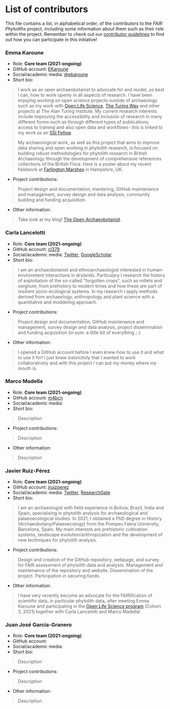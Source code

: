# List of contributors

This file contains a list, in alphabetical order, of the contributors to the *FAIR Phytoliths* project, including some information about them such as their role within the project. Remember to check out our [contributor guidelines](https://github.com/open-phytoliths/FAIR-phytoliths/blob/main/CONTRIBUTING.md) to find out how you can participate in this initiative!

### Emma Karoune
* Role: **Core team (2021-ongoing)**
* GitHub account: [EKaroune](https://github.com/EKaroune)
* Social/academic media: [@ekaroune](https://twitter.com/ekaroune)
* Short bio: 
> I work as an open archaeobotanist to advocate for and model, as best i can, how to work openly in all aspects of research. I have been enjoying working on open science projects outside of archaeology such as my work with [Open Life Science](https://openlifesci.org/), [The Turing Way](https://the-turing-way.netlify.app/welcome) and other projects at The Alan Turing Institute. My current research interests include improving the accessibility and inclusion of research in many different forms such as through different types of publications, access to training and also open data and workflows- this is linked to my work as an [SSI Fellow](https://www.software.ac.uk/about/fellows/emma-karoune). 
> 
> My archaeological work, as well as this project that aims to improve data sharing and open working in phytolith research, is focused on building robust methodologies for phytolith research in British Archaeology through the development of comprehensive references collections of the British Flora. Here is a poster about my recent fieldwork at [Farlington Marshes](https://aem.bsbi.org/exhibits/phytolith-reference-collection-of-coastal-plant-communities-at-farlington-marshes-portsmouth-hampshire/) in Hampshire, UK. 
* Project contributions:
> Project design and documentation, mentoring, GitHub maintenance and management, survey design and data analysis, community building and funding acquisition.
* Other information:
> Take look at my blog! [The Open Archaeobotanist](https://ekaroune.github.io/The-Open-Archaeobotanist/).

### Carla Lancelotti
* Role: **Core team (2021-ongoing)**
* GitHub account: [cl379](https://github.com/cl379)
* Social/academic media: [Twitter](https://twitter.com/cl379), [GoogleScholar](https://scholar.google.com/citations?user=BShDEvMAAAAJ&hl=en)
* Short bio:
> I am an archaeobotanist and ethnoarchaeologist interested in human-environment interactions in drylands. Particulary I research the history of exploitation of the so-called "forgotten crops", such as millets and sorghum, from prehistory to modern times and how these are part of resilient socio-ecological systems. In my research I apply methods derived from archaeology, anthropology and plant science with a quantitative and moddeling approach.
* Project contributions:
> Project design and documentation, GitHub maintenance and management, survey design and data analysis, project dissemination and funding acquisition (in sum: a little bit of everything ;-)
* Other information:
> I opened a GitHub account before I even knew how to use it and what to use it for! I just knew instinctivly that I wanted to work collaboratively and with this project I can put my money where my mouth is. 

### Marco Madella
* Role: **Core team (2021-ongoing)**
* GitHub account: [m4bcn](https://github.com/m4bcn)
* Social/academic media:
* Short bio:
> Description
* Project contributions:
> Description
* Other information:
> Description

### Javier Ruiz-Pérez
* Role: **Core team (2021-ongoing)**
* GitHub account: [jruizperez](https://github.com/jruizperez)
* Social/academic media: [Twitter](https://twitter.com/J_Ruiz_Perez), [ResearchGate](https://www.researchgate.net/profile/Javier-Ruiz-Perez)
* Short bio:
> I am an archaeologist with field experience in Bolivia, Brazil, India and Spain, specialising in phytolith analysis for archaeological and palaeoecological studies. In 2021, I obtained a PhD degree in History (Archaeobotany/Palaeoecology) from the Pompeu Fabra University, Barcelona, Spain. My main interests are prehistoric cultivation systems, landscape evolution/anthropization and the development of new techniques for phytolith analysis.
* Project contributions: 
> Design and creation of the GitHub repository, webpage, and survey for FAIR assessment of phytolith data and analysts. Management and maintenance of the repository and website. Dissemination of the project. Participation in securing funds.
* Other information:
> I have very recently become an advocate for the FAIRification of scientific data, in particular phytolith data, after meeting Emma Karoune and participating in the [Open Life Science program](https://openlifesci.org/) (Cohort 3, 2021) together with Carla Lancelotti and Marco Madella!

### Juan José García-Granero
* Role: **Core team (2021-ongoing)**
* GitHub account: 
* Social/academic media:
* Short bio:
> Description
* Project contributions:
> Description
* Other information:
> Description
